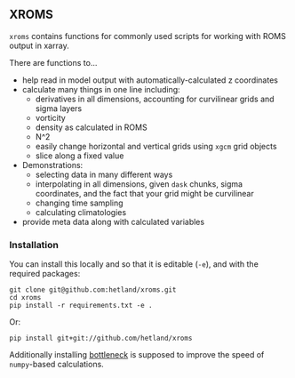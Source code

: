 ## XROMS

`xroms` contains functions for commonly used scripts for working with ROMS output in xarray. 

There are functions to...
* help read in model output with automatically-calculated z coordinates
* calculate many things in one line including:
  * derivatives in all dimensions, accounting for curvilinear grids and sigma layers
  * vorticity
  * density as calculated in ROMS
  * N^2
  * easily change horizontal and vertical grids using `xgcm` grid objects
  * slice along a fixed value
* Demonstrations:
  * selecting data in many different ways
  * interpolating in all dimensions, given `dask` chunks, sigma coordinates, and the fact that your grid might be curvilinear
  * changing time sampling
  * calculating climatologies
* provide meta data along with calculated variables


### Installation

You can install this locally and so that it is editable (`-e`), and with the required packages:

    git clone git@github.com:hetland/xroms.git
    cd xroms
    pip install -r requirements.txt -e .

Or:

    pip install git+git://github.com/hetland/xroms
    
Additionally installing [bottleneck](https://github.com/pydata/bottleneck/) is supposed to improve the speed of `numpy`-based calculations.